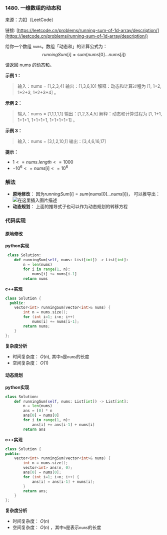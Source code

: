 ### 1480. 一维数组的动态和
来源：力扣（LeetCode）

链接: [https://leetcode.cn/problems/running-sum-of-1d-array/description/](https://leetcode.cn/problems/running-sum-of-1d-array/description/)

给你一个数组 `nums`。数组「动态和」的计算公式为：
$$runningSum[i] = sum(nums[0]…nums[i])$$

请返回 nums 的动态和。


**示例 1：**
>输入：nums = [1,2,3,4]
输出：[1,3,6,10]
解释：动态和计算过程为 [1, 1+2, 1+2+3, 1+2+3+4] 。

**示例 2：**
> 输入：nums = [1,1,1,1,1]
输出：[1,2,3,4,5]
解释：动态和计算过程为 [1, 1+1, 1+1+1, 1+1+1+1, 1+1+1+1+1] 。

**示例 3：**
> 输入：nums = [3,1,2,10,1]
输出：[3,4,6,16,17]


**提示：**
* $1 <= nums.length <= 1000$
* $-10^6 <= nums[i] <= 10^6$

### 解法
* **原地修改**： 因为$runningSum[i] = sum(nums[0]…nums[i])$， 可以推导出：
 ![在这里插入图片描述](https://img-blog.csdnimg.cn/eef859bd22fc46c0bc79e6d98eeb3257.png)
*  **动态规划**： 上面的推导式子也可以作为动态规划的转移方程

### 代码实现
#### 原地修改
**python实现**
```python
 class Solution:
    def runningSum(self, nums: List[int]) -> List[int]:
        n = len(nums)
        for i in range(1, n):
            nums[i] += nums[i-1]
        return nums
```


**c++实现**
```cpp
class Solution {
  public:
    vector<int> runningSum(vector<int>& nums) {
        int n = nums.size();
        for (int i=1; i<n; i++)
            nums[i] += nums[i-1];
        return nums;
    }
};
```

**复杂度分析**
* 时间复杂度： $O(n)$, 其中`n`是`nums`的长度
* 空间复杂度： $O(1)$

#### 动态规划
**python实现**
```python
class Solution:
    def runningSum(self, nums: List[int]) -> List[int]:
        n = len(nums)
        ans = [0] * n
        ans[0] = nums[0]
        for i in range(1, n):
            ans[i] += ans[i-1] + nums[i]
        return ans
```


**c++实现**
```cpp
class Solution {
public:
    vector<int> runningSum(vector<int>& nums) {
        int n = nums.size();
        vector<int> ans(n, 0);
        ans[0] = nums[0];
        for (int i=1; i<n; i++) {
            ans[i] = ans[i-1] + nums[i];
        }
        return ans;
    }
};
```

**复杂度分析**
* 时间复杂度： $O(n)$
* 空间复杂度： $O(n)$ ，其中`n`是表示`nums`的长度
